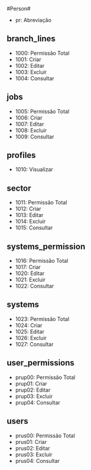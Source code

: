 #Person#

- pr: Abreviação

## branch_lines ##

- 1000: Permissão Total
- 1001: Criar
- 1002: Editar
- 1003: Excluir
- 1004: Consultar

## jobs ##

- 1005: Permissão Total
- 1006: Criar
- 1007: Editar
- 1008: Excluir
- 1009: Consultar

## profiles ##

- 1010: Visualizar

## sector ##

- 1011: Permissão Total
- 1012: Criar
- 1013: Editar
- 1014: Excluir
- 1015: Consultar

## systems_permission ##

- 1016: Permissão Total
- 1017: Criar
- 1020: Editar
- 1021: Excluir
- 1022: Consultar

## systems ##

- 1023: Permissão Total
- 1024: Criar
- 1025: Editar
- 1026: Excluir
- 1027: Consultar

## user_permissions ##

- prup00: Permissão Total
- prup01: Criar
- prup02: Editar
- prup03: Excluir
- prup04: Consultar

## users ##

- prus00: Permissão Total
- prus01: Criar
- prus02: Editar
- prus03: Excluir
- prus04: Consultar
